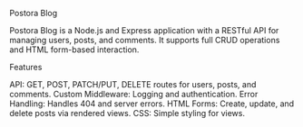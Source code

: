 Postora Blog

Postora Blog is a Node.js and Express application with a RESTful API for managing users, posts, and comments. It supports full CRUD operations and HTML form-based interaction.

Features

API: GET, POST, PATCH/PUT, DELETE routes for users, posts, and comments.
Custom Middleware: Logging and authentication.
Error Handling: Handles 404 and server errors.
HTML Forms: Create, update, and delete posts via rendered views.
CSS: Simple styling for views.